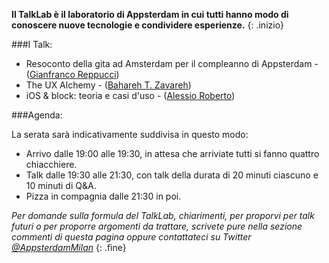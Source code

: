 **Il TalkLab è il laboratorio di Appsterdam in cui tutti hanno modo di conoscere nuove tecnologie e condividere esperienze.**
{: .inizio}

###I Talk:

- Resoconto della gita ad Amsterdam per il compleanno di Appsterdam - ([Gianfranco Reppucci](http://twitter.com/giefferre))
- The UX Alchemy - ([Bahareh T. Zavareh](http://twitter.com/Rashn))
- iOS & block: teoria e casi d'uso - ([Alessio Roberto](http://twitter.com/darthpelo))

###Agenda:

La serata sarà indicativamente suddivisa in questo modo:

- Arrivo dalle 19:00 alle 19:30, in attesa che arriviate tutti si fanno quattro chiacchiere.
- Talk dalle 19:30 alle 21:30, con talk della durata di 20 minuti ciascuno e 10 minuti di Q&A.
- Pizza in compagnia dalle 21:30 in poi.

*Per domande sulla formula del TalkLab, chiarimenti, per proporvi per talk futuri o per proporre argomenti da trattare, scrivete pure nella sezione commenti di questa pagina oppure contattateci su Twitter [@AppsterdamMilan](http://twitter.com/AppsterdamMilan)*
{: .fine}